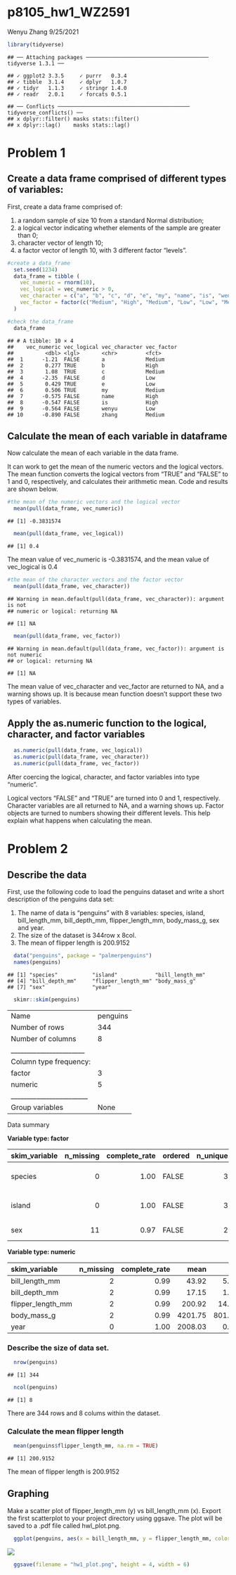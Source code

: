 p8105\_hw1\_WZ2591
================
Wenyu Zhang
9/25/2021

``` r
library(tidyverse)
```

    ## ── Attaching packages ─────────────────────────────────────── tidyverse 1.3.1 ──

    ## ✓ ggplot2 3.3.5     ✓ purrr   0.3.4
    ## ✓ tibble  3.1.4     ✓ dplyr   1.0.7
    ## ✓ tidyr   1.1.3     ✓ stringr 1.4.0
    ## ✓ readr   2.0.1     ✓ forcats 0.5.1

    ## ── Conflicts ────────────────────────────────────────── tidyverse_conflicts() ──
    ## x dplyr::filter() masks stats::filter()
    ## x dplyr::lag()    masks stats::lag()

# Problem 1

## Create a data frame comprised of different types of variables:

First, create a data frame comprised of:

1.  a random sample of size 10 from a standard Normal distribution;
2.  a logical vector indicating whether elements of the sample are
    greater than 0;
3.  character vector of length 10;
4.  a factor vector of length 10, with 3 different factor “levels”.

``` r
#create a data_frame
  set.seed(1234)
  data_frame = tibble (
    vec_numeric = rnorm(10),
    vec_logical = vec_numeric > 0,
    vec_character = c("a", "b", "c", "d", "e", "my", "name", "is", "wenyu", "zhang"),
    vec_factor = factor(c("Medium", "High", "Medium", "Low", "Low", "Medium", "High", "High", "Low", "Medium"))
  )

#check the data_frame
  data_frame
```

    ## # A tibble: 10 × 4
    ##    vec_numeric vec_logical vec_character vec_factor
    ##          <dbl> <lgl>       <chr>         <fct>     
    ##  1      -1.21  FALSE       a             Medium    
    ##  2       0.277 TRUE        b             High      
    ##  3       1.08  TRUE        c             Medium    
    ##  4      -2.35  FALSE       d             Low       
    ##  5       0.429 TRUE        e             Low       
    ##  6       0.506 TRUE        my            Medium    
    ##  7      -0.575 FALSE       name          High      
    ##  8      -0.547 FALSE       is            High      
    ##  9      -0.564 FALSE       wenyu         Low       
    ## 10      -0.890 FALSE       zhang         Medium

## Calculate the mean of each variable in dataframe

Now calculate the mean of each variable in the data frame.

It can work to get the mean of the numeric vectors and the logical
vectors. The mean function converts the logical vectors from “TRUE” and
“FALSE” to 1 and 0, respectively, and calculates their arithmetic mean.
Code and results are shown below.

``` r
#the mean of the numeric vectors and the logical vector
  mean(pull(data_frame, vec_numeric))
```

    ## [1] -0.3831574

``` r
  mean(pull(data_frame, vec_logical))
```

    ## [1] 0.4

The mean value of vec\_numeric is -0.3831574, and the mean value of
vec\_logical is 0.4

``` r
#the mean of the character vectors and the factor vector
  mean(pull(data_frame, vec_character))
```

    ## Warning in mean.default(pull(data_frame, vec_character)): argument is not
    ## numeric or logical: returning NA

    ## [1] NA

``` r
  mean(pull(data_frame, vec_factor))
```

    ## Warning in mean.default(pull(data_frame, vec_factor)): argument is not numeric
    ## or logical: returning NA

    ## [1] NA

The mean value of vec\_character and vec\_factor are returned to NA, and
a warning shows up. It is because mean function doesn’t support these
two types of variables.

## Apply the as.numeric function to the logical, character, and factor variables

``` r
  as.numeric(pull(data_frame, vec_logical))
  as.numeric(pull(data_frame, vec_character))
  as.numeric(pull(data_frame, vec_factor))
```

After coercing the logical, character, and factor variables into type
“numeric”.

Logical vectors “FALSE” and “TRUE” are turned into 0 and 1,
respectively. Character variables are all returned to NA, and a warning
shows up. Factor objects are turned to numbers showing their different
levels. This help explain what happens when calculating the mean.

# Problem 2

## Describe the data

First, use the following code to load the penguins dataset and write a
short description of the penguins data set:

1.  The name of data is “penguins” with 8 variables: species, island,
    bill\_length\_mm, bill\_depth\_mm, flipper\_length\_mm,
    body\_mass\_g, sex and year.
2.  The size of the dataset is 344row x 8col.
3.  The mean of flipper length is 200.9152

``` r
  data("penguins", package = "palmerpenguins")
  names(penguins)
```

    ## [1] "species"           "island"            "bill_length_mm"   
    ## [4] "bill_depth_mm"     "flipper_length_mm" "body_mass_g"      
    ## [7] "sex"               "year"

``` r
  skimr::skim(penguins)
```

|                                                  |          |
|:-------------------------------------------------|:---------|
| Name                                             | penguins |
| Number of rows                                   | 344      |
| Number of columns                                | 8        |
| \_\_\_\_\_\_\_\_\_\_\_\_\_\_\_\_\_\_\_\_\_\_\_   |          |
| Column type frequency:                           |          |
| factor                                           | 3        |
| numeric                                          | 5        |
| \_\_\_\_\_\_\_\_\_\_\_\_\_\_\_\_\_\_\_\_\_\_\_\_ |          |
| Group variables                                  | None     |

Data summary

**Variable type: factor**

| skim\_variable | n\_missing | complete\_rate | ordered | n\_unique | top\_counts                 |
|:---------------|-----------:|---------------:|:--------|----------:|:----------------------------|
| species        |          0 |           1.00 | FALSE   |         3 | Ade: 152, Gen: 124, Chi: 68 |
| island         |          0 |           1.00 | FALSE   |         3 | Bis: 168, Dre: 124, Tor: 52 |
| sex            |         11 |           0.97 | FALSE   |         2 | mal: 168, fem: 165          |

**Variable type: numeric**

| skim\_variable      | n\_missing | complete\_rate |    mean |     sd |     p0 |     p25 |     p50 |    p75 |   p100 | hist  |
|:--------------------|-----------:|---------------:|--------:|-------:|-------:|--------:|--------:|-------:|-------:|:------|
| bill\_length\_mm    |          2 |           0.99 |   43.92 |   5.46 |   32.1 |   39.23 |   44.45 |   48.5 |   59.6 | ▃▇▇▆▁ |
| bill\_depth\_mm     |          2 |           0.99 |   17.15 |   1.97 |   13.1 |   15.60 |   17.30 |   18.7 |   21.5 | ▅▅▇▇▂ |
| flipper\_length\_mm |          2 |           0.99 |  200.92 |  14.06 |  172.0 |  190.00 |  197.00 |  213.0 |  231.0 | ▂▇▃▅▂ |
| body\_mass\_g       |          2 |           0.99 | 4201.75 | 801.95 | 2700.0 | 3550.00 | 4050.00 | 4750.0 | 6300.0 | ▃▇▆▃▂ |
| year                |          0 |           1.00 | 2008.03 |   0.82 | 2007.0 | 2007.00 | 2008.00 | 2009.0 | 2009.0 | ▇▁▇▁▇ |

### Describe the size of data set.

``` r
  nrow(penguins)
```

    ## [1] 344

``` r
  ncol(penguins)
```

    ## [1] 8

There are 344 rows and 8 colums within the dataset.

### Calculate the mean flipper length

``` r
  mean(penguins$flipper_length_mm, na.rm = TRUE)
```

    ## [1] 200.9152

The mean of flipper length is 200.9152

## Graphing

Make a scatter plot of flipper\_length\_mm (y) vs bill\_length\_mm (x).
Export the first scatterplot to your project directory using ggsave. The
plot will be saved to a .pdf file called hwl\_plot.png.

``` r
  ggplot(penguins, aes(x = bill_length_mm, y = flipper_length_mm, color=species, na.rm = TRUE)) + geom_point(na.rm = TRUE)
```

![](p8105_hw1_WZ2591_files/figure-gfm/unnamed-chunk-9-1.png)<!-- -->

``` r
  ggsave(filename = "hw1_plot.png", height = 4, width = 6)
```
